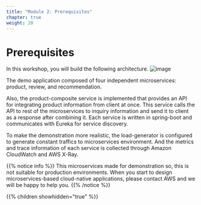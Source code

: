 ```yaml
---
title: "Module 2: Prerequisites"
chapter: true
weight: 20
---
```


# Prerequisites

In this workshop, you will build the following architecture.
![image](/images/architecture.png)

The demo application composed of four independent microservices: product, review, and recommendation. 

Also, the product-composite service is implemented that provides an API for integrating product information from client at once. This service calls the API to rest of the microservices to inquiry information and send it to client as a response after combining it. Each service is written in spring-boot and communicates with Eureka for service discovery.

To make the demonstration more realistic, the load-generator is configured to generate constant traffics to microservices environment. And the metrics and trace information of each service is collected through Amazon CloudWatch and AWS X-Ray.

{{% notice info %}}
This microservices made for demonstration so, this is not suitable for production environments. When you start to design microservices-based cloud-native applications, please contact AWS and we will be happy to help you.
{{% /notice %}}

{{% children showhidden="true" %}}
